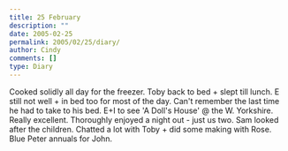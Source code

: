 ```yaml
---
title: 25 February
description: ""
date: 2005-02-25
permalink: 2005/02/25/diary/
author: Cindy
comments: []
type: Diary
---
```


Cooked solidly all day for the freezer. Toby back to bed + slept till lunch. E still not well + in bed too for most of the day. Can't remember the last time he had to take to his bed. E+I to see 'A Doll's House' @ the W. Yorkshire. Really excellent. Thoroughly enjoyed a night out - just us two. Sam looked after the children. Chatted a lot with Toby + did some making with Rose. Blue Peter annuals for John.
